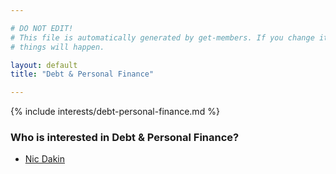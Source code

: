 ```yaml
---

# DO NOT EDIT!
# This file is automatically generated by get-members. If you change it, bad
# things will happen.

layout: default
title: "Debt & Personal Finance"

---
```


{% include interests/debt-personal-finance.md %}

### Who is interested in Debt & Personal Finance?


* [Nic Dakin](/members/nic-dakin.html)

